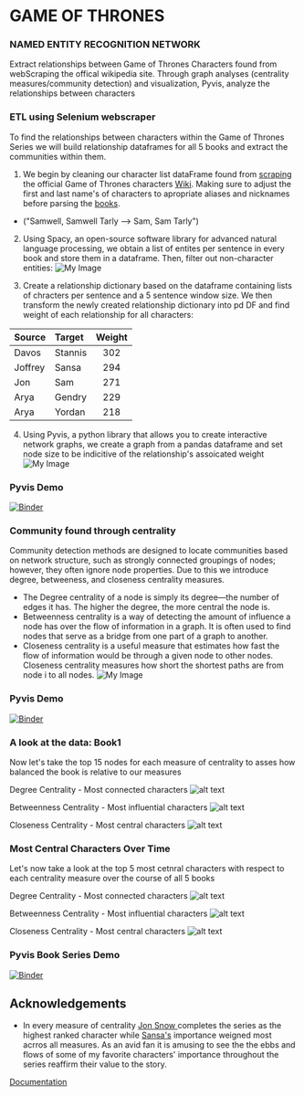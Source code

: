 # GAME OF THRONES
### NAMED ENTITY RECOGNITION NETWORK

Extract relationships between Game of Thrones Characters found from webScraping the offical wikipedia site. Through graph analyses (centrality measures/community detection) and visualization, Pyvis, analyze the relationships between characters


### ETL using Selenium webscraper
To find the relationships between characters within the Game of Thrones Series we will build relationship dataframes for all 5 books and extract the communities within them.

1. We begin by cleaning our character list dataFrame found from [scraping](https://github.com/bmar97/Game-of-Thrones-NueralNet/blob/main/WebScraper_ETL.ipynb) the official Game of Thrones characters [Wiki](https://en.wikipedia.org/wiki/List_of_Game_of_Thrones_characters). Making sure to adjust the first and last name's of characters to apropriate aliases and nicknames before parsing the [books](https://github.com/bmar97/Game-of-Thrones-Network/tree/main/data).
- ("Samwell, Samwell Tarly --> Sam, Sam Tarly") 

2. Using Spacy, an open-source software library for advanced natural language processing, we obtain a list of entites per sentence in every book and store them in a dataframe. Then, filter out non-character entities:
![My Image](https://github.com/bmar97/Game-of-Thrones-NueralNet/blob/main/images/book_filter.png?raw=true)

3. Create a relationship dictionary based on the dataframe containing lists of chracters per sentence and a 5 sentence window size. We then transform the newly created relationship dictionary into pd DF and find weight of each relationship for all characters:

| Source| Target | Weight |
| :--- | :--- | :---: |
| Davos | Stannis | 302 |
| Joffrey | Sansa | 294 |
| Jon | Sam | 271 |
| Arya | Gendry | 229 |
| Arya | Yordan | 218 |

4. Using Pyvis, a python library that allows you to create interactive network graphs, we create a graph from a pandas dataframe and set node size to be indicitive of the relationship's assoicated weight 
![My Image](https://github.com/bmar97/Game-of-Thrones-NueralNet/blob/main/images/pyvis_demo.png?raw=true)


### **Pyvis Demo**
[![Binder](https://mybinder.org/badge_logo.svg)](https://mybinder.org/v2/gh/bmar97/Game-of-Thrones-NueralNet/HEAD?labpath=Pyvis_Graph_Demo.ipynb)
### Community found through centrality 
Community detection methods are designed to locate communities based on network structure, such as strongly connected groupings of nodes; however, they often ignore node properties. Due to this we introduce degree, betweeness, and closeness centrality measures.
- The Degree centrality of a node is simply its degree—the number of edges it has. The higher the degree, the more central the node is.
- Betweenness centrality is a way of detecting the amount of influence a node has over the flow of information in a graph. It is often used to find nodes that serve as a bridge from one part of a graph to another.
- Closeness centrality is a useful measure that estimates how fast the flow of information would be through a given node to other nodes. Closeness centrality measures how short the shortest paths are from node i to all nodes.
![My Image](https://github.com/bmar97/Game-of-Thrones-NueralNet/blob/main/images/pyvisCD_demo.png?raw=true)


### **Pyvis Demo**
[![Binder](https://mybinder.org/badge_logo.svg)](https://mybinder.org/v2/gh/bmar97/Game-of-Thrones-NueralNet/HEAD?labpath=Community_Detecion.ipynb)
### A look at the data: Book1
Now let's take the top 15 nodes for each measure of centrality to asses how balanced the book is relative to our measures

Degree Centrality - Most connected characters
![alt text](https://github.com/bmar97/Game-of-Thrones-NueralNet/blob/main/images/degree_centrality.png?raw=true)

Betweenness Centrality - Most influential characters 
![alt text](https://github.com/bmar97/Game-of-Thrones-NueralNet/blob/main/images/betweenness_centrality.png?raw=true)

Closeness Centrality - Most central characters
![alt text](https://github.com/bmar97/Game-of-Thrones-NueralNet/blob/main/images/closeness_centrality.png?raw=true)

### Most Central Characters Over Time
Let's now take a look at the top 5 most cetnral characters with respect to each centrality measure over the course of all 5 books

Degree Centrality - Most connected characters
![alt text](https://github.com/bmar97/Game-of-Thrones-NueralNet/blob/main/images/degree_ovt.png?raw=true)

Betweenness Centrality - Most influential characters 
![alt text](https://github.com/bmar97/Game-of-Thrones-NueralNet/blob/main/images/betweenness_ovt.png?raw=true)

Closeness Centrality - Most central characters
![alt text](https://github.com/bmar97/Game-of-Thrones-NueralNet/blob/main/images/closeness_ovt.png?raw=true)

### **Pyvis Book Series Demo**
[![Binder](https://mybinder.org/badge_logo.svg)](https://mybinder.org/v2/gh/bmar97/Game-of-Thrones-NueralNet/main?labpath=Centrality_ovt.ipynb)
## Acknowledgements

 - In every measure of centrality [Jon Snow ](https://en.wikipedia.org/wiki/Jon_Snow_(character)) completes the series as the highest ranked character while [Sansa's](https://en.wikipedia.org/wiki/Sansa_Stark) importance weigned most acrros all measures. As an avid fan it is amusing to see the the ebbs and flows of some of my favorite characters' importance throughout the series reaffirm their value to the story. 

[Documentation](https://github.com/bmar97/Game-of-Thrones-NueralNet/blob/main/code/functions.py)
